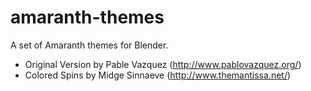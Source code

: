 # amaranth-themes
A set of Amaranth themes for Blender.

* Original Version by Pable Vazquez (http://www.pablovazquez.org/)
* Colored Spins by Midge Sinnaeve (http://www.themantissa.net/)
